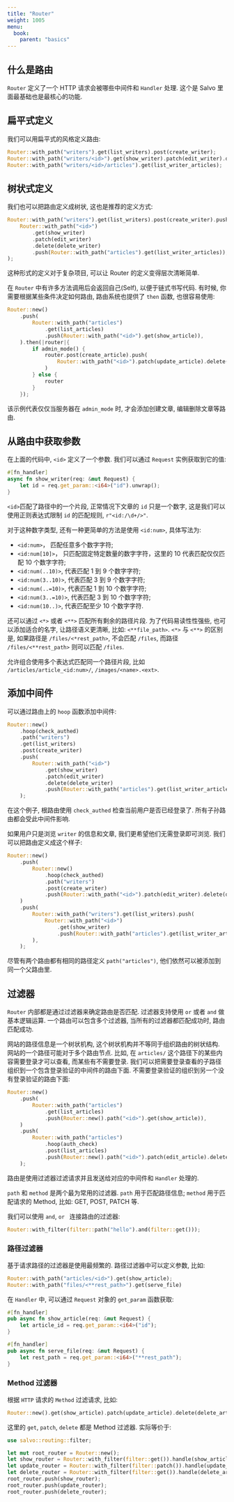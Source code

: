 ```yaml
---
title: "Router"
weight: 1005
menu:
  book:
    parent: "basics"
---
```


## 什么是路由

```Router``` 定义了一个 HTTP 请求会被哪些中间件和 ```Handler``` 处理. 这个是 Salvo 里面最基础也是最核心的功能.

## 扁平式定义

我们可以用扁平式的风格定义路由:

```rust
Router::with_path("writers").get(list_writers).post(create_writer);
Router::with_path("writers/<id>").get(show_writer).patch(edit_writer).delete(delete_writer);
Router::with_path("writers/<id>/articles").get(list_writer_articles);
```

## 树状式定义

我们也可以把路由定义成树状, 这也是推荐的定义方式:

```rust
Router::with_path("writers").get(list_writers).post(create_writer).push(
    Router::with_path("<id>")
        .get(show_writer)
        .patch(edit_writer)
        .delete(delete_writer)
        .push(Router::with_path("articles").get(list_writer_articles)),
);
```
这种形式的定义对于复杂项目, 可以让 Router 的定义变得层次清晰简单.

在 ```Router``` 中有许多方法调用后会返回自己(Self), 以便于链式书写代码. 有时候, 你需要根据某些条件决定如何路由, 路由系统也提供了 ```then``` 函数, 也很容易使用:

```rust
Router::new()
    .push(
        Router::with_path("articles")
            .get(list_articles)
            .push(Router::with_path("<id>").get(show_article)),
    ).then(|router|{
        if admin_mode() {
            router.post(create_article).push(
                Router::with_path("<id>").patch(update_article).delete(delete_writer)
            )
        } else {
            router
        }
    });
```
该示例代表仅仅当服务器在 ```admin_mode``` 时, 才会添加创建文章, 编辑删除文章等路由.

## 从路由中获取参数

在上面的代码中, ```<id>``` 定义了一个参数. 我们可以通过 ```Request``` 实例获取到它的值:

```rust
#[fn_handler]
async fn show_writer(req: &mut Request) {
    let id = req.get_param::<i64>("id").unwrap();
}
```

```<id>```匹配了路径中的一个片段, 正常情况下文章的 ```id``` 只是一个数字, 这是我们可以使用正则表达式限制 ```id``` 的匹配规则, ```r"<id:/\d+/>"```. 

对于这种数字类型, 还有一种更简单的方法是使用  ```<id:num>```, 具体写法为:
- ```<id:num>```， 匹配任意多个数字字符;
- ```<id:num[10]>```， 只匹配固定特定数量的数字字符，这里的 10 代表匹配仅仅匹配 10 个数字字符;
- ```<id:num(..10)>```, 代表匹配 1 到 9 个数字字符;
- ```<id:num(3..10)>```, 代表匹配 3 到 9 个数字字符;
- ```<id:num(..=10)>```, 代表匹配 1 到 10 个数字字符;
- ```<id:num(3..=10)>```, 代表匹配 3 到 10 个数字字符;
- ```<id:num(10..)>```, 代表匹配至少 10 个数字字符.

还可以通过 ```<*>``` 或者 ```<**>``` 匹配所有剩余的路径片段. 为了代码易读性性强些, 也可以添加适合的名字, 让路径语义更清晰, 比如: ```<**file_path>```. ```<*>``` 与 ```<**>``` 的区别是, 如果路径是 ```/files/<*rest_path>```, 不会匹配 ```/files```, 而路径 ```/files/<**rest_path>``` 则可以匹配 ```/files```.

允许组合使用多个表达式匹配同一个路径片段, 比如 ```/articles/article_<id:num>/```, ```/images/<name>.<ext>```.

## 添加中间件

可以通过路由上的 ```hoop``` 函数添加中间件:

```rust
Router::new()
    .hoop(check_authed)
    .path("writers")
    .get(list_writers)
    .post(create_writer)
    .push(
        Router::with_path("<id>")
            .get(show_writer)
            .patch(edit_writer)
            .delete(delete_writer)
            .push(Router::with_path("articles").get(list_writer_articles)),
    );
```

在这个例子, 根路由使用 ```check_authed``` 检查当前用户是否已经登录了. 所有子孙路由都会受此中间件影响.

如果用户只是浏览 ```writer``` 的信息和文章, 我们更希望他们无需登录即可浏览. 我们可以把路由定义成这个样子:

```rust
Router::new()
    .push(
        Router::new()
            .hoop(check_authed)
            .path("writers")
            .post(create_writer)
            .push(Router::with_path("<id>").patch(edit_writer).delete(delete_writer)),
    )
    .push(
        Router::with_path("writers").get(list_writers).push(
            Router::with_path("<id>")
                .get(show_writer)
                .push(Router::with_path("articles").get(list_writer_articles)),
        ),
    );
```

尽管有两个路由都有相同的路径定义 ```path("articles")```, 他们依然可以被添加到同一个父路由里.

## 过滤器

```Router``` 内部都是通过过滤器来确定路由是否匹配. 过滤器支持使用 ```or``` 或者 ```and``` 做基本逻辑运算. 一个路由可以包含多个过滤器, 当所有的过滤器都匹配成功时, 路由匹配成功.

网站的路径信息是一个树状机构, 这个树状机构并不等同于组织路由的树状结构. 网站的一个路径可能对于多个路由节点. 比如, 在 ```articles/``` 这个路径下的某些内容需要登录才可以查看, 而某些有不需要登录. 我们可以把需要登录查看的子路径组织到一个包含登录验证的中间件的路由下面. 不需要登录验证的组织到另一个没有登录验证的路由下面:


```rust
Router::new()
    .push(
        Router::with_path("articles")
            .get(list_articles)
            .push(Router::new().path("<id>").get(show_article)),
    )
    .push(
        Router::with_path("articles")
            .hoop(auth_check)
            .post(list_articles)
            .push(Router::new().path("<id>").patch(edit_article).delete(delete_article)),
    );
```

路由是使用过滤器过滤请求并且发送给对应的中间件和 ```Handler``` 处理的.

```path``` 和 ```method``` 是两个最为常用的过滤器. ```path``` 用于匹配路径信息; ```method``` 用于匹配请求的 Method, 比如: GET, POST, PATCH 等.

我们可以使用 ```and```, ```or ``` 连接路由的过滤器:

```rust
Router::with_filter(filter::path("hello").and(filter::get()));
```

### 路径过滤器

基于请求路径的过滤器是使用最频繁的. 路径过滤器中可以定义参数, 比如:
```rust
Router::with_path("articles/<id>").get(show_article);
Router::with_path("files/<**rest_path>").get(serve_file)
```
在 ```Handler``` 中, 可以通过 ```Request``` 对象的 ```get_param``` 函数获取:

```rust
#[fn_handler]
pub async fn show_article(req: &mut Request) {
    let article_id = req.get_param::<i64>("id");
}

#[fn_handler]
pub async fn serve_file(req: &mut Request) {
    let rest_path = req.get_param::<i64>("**rest_path");
}
```

### Method 过滤器

根据 ```HTTP``` 请求的 ```Method``` 过滤请求, 比如:

```rust
Router::new().get(show_article).patch(update_article).delete(delete_article);
```

这里的 ```get```, ```patch```, ```delete``` 都是 Method 过滤器. 实际等价于:

```rust
use salvo::routing::filter;

let mut root_router = Router::new();
let show_router = Router::with_filter(filter::get()).handle(show_article);
let update_router = Router::with_filter(filter::patch()).handle(update_article);
let delete_router = Router::with_filter(filter::get()).handle(delete_article);
root_router.push(show_router);
root_router.push(update_router);
root_router.push(delete_router);
```
